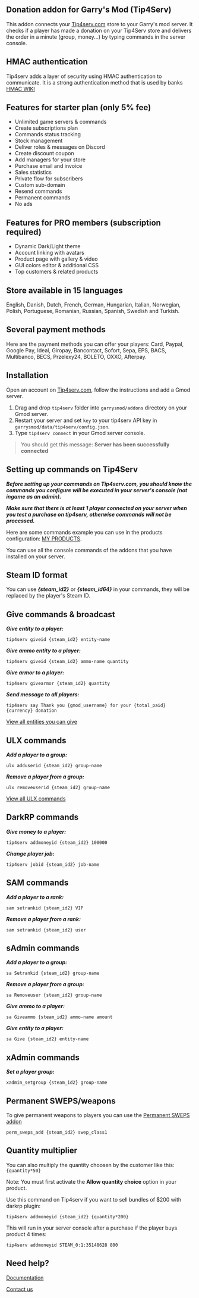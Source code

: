 ## Donation addon for Garry's Mod (Tip4Serv)

This addon connects your [Tip4serv.com](https://tip4serv.com/?ads=github) store to your Garry's mod server. It checks if a player has made a donation on your Tip4Serv store and delivers the order in a minute (group, money...) by typing commands in the server console.

## HMAC authentication

Tip4serv adds a layer of security using HMAC authentication to communicate. It is a strong authentication method that is used by banks [HMAC WIKI](https://en.wikipedia.org/wiki/HMAC)

## Features for starter plan (only 5% fee)

- Unlimited game servers & commands
- Create subscriptions plan
- Commands status tracking
- Stock management
- Deliver roles & messages on Discord
- Create discount coupon
- Add managers for your store
- Purchase email and invoice
- Sales statistics
- Private flow for subscribers
- Custom sub-domain
- Resend commands
- Permanent commands
- No ads

## Features for PRO members (subscription required)

- Dynamic Dark/Light theme
- Account linking with avatars
- Product page with gallery & video
- GUI colors editor & additional CSS
- Top customers & related products

## Store available in 15 languages

English, Danish, Dutch, French, German, Hungarian, Italian, Norwegian, Polish, Portuguese, Romanian, Russian, Spanish, Swedish and Turkish.

## Several payment methods

Here are the payment methods you can offer your players: Card, Paypal, Google Pay, Ideal, Giropay, Bancontact, Sofort, Sepa, EPS, BACS, Multibanco, BECS, Przelexy24, BOLETO, OXXO, Afterpay.

## Installation

Open an account on [Tip4serv.com](https://tip4serv.com/?ads=github), follow the instructions and add a Gmod server.

1) Drag and drop `tip4serv` folder into `garrysmod/addons` directory on your Gmod server.
2) Restart your server and set `key` to your tip4serv API key in `garrysmod/data/tip4serv/config.json`.
3) Type `tip4serv connect` in your Gmod server console.

> You should get this message: **Server has been successfully connected**

## Setting up commands on Tip4Serv

***Before setting up your commands on Tip4serv.com, you should know the commands you configure will be executed in your server's console (not ingame as an admin).***

***Make sure that there is at least 1 player connected on your server when you test a purchase on tip4serv, otherwise commands will not be processed.***

Here are some commands example you can use in the products configuration: [MY PRODUCTS](https://tip4serv.com/dashboard/my-products).

You can use all the console commands of the addons that you have installed on your server.

## Steam ID format

You can use ***{steam_id2}*** or ***{steam_id64}*** in your commands, they will be replaced by the player's Steam ID.

## Give commands & broadcast

***Give entity to a player:***

`tip4serv giveid {steam_id2} entity-name`

***Give ammo entity to a player:***

`tip4serv giveid {steam_id2} ammo-name quantity`

***Give armor to a player:***

`tip4serv givearmor {steam_id2} quantity`

***Send message to all players:***

`tip4serv say Thank you {gmod_username} for your {total_paid} {currency} donation`

[View all entities you can give](https://maurits.tv/data/garrysmod/wiki/wiki.garrysmod.com/index30df.html)

## ULX commands

***Add a player to a group:***

`ulx adduserid {steam_id2} group-name`

***Remove a player from a group:***

`ulx removeuserid {steam_id2} group-name`

[View all ULX commands](https://ulyssesmod.net/ulx_docs/ulx-commands)

## DarkRP commands

***Give money to a player:***

`tip4serv addmoneyid {steam_id2} 100000`

***Change player job:***

`tip4serv jobid {steam_id2} job-name`

## SAM commands

***Add a player to a rank:***

`sam setrankid {steam_id2} VIP`

***Remove a player from a rank:***

`sam setrankid {steam_id2} user`

## sAdmin commands

***Add a player to a group:***

`sa Setrankid {steam_id2} group-name`

***Remove a player from a group:***

`sa Removeuser {steam_id2} group-name`

***Give ammo to a player:***

`sa Giveammo {steam_id2} ammo-name amount`

***Give entity to a player:***

`sa Give {steam_id2} entity-name`

## xAdmin commands

***Set a player group:***

`xadmin_setgroup {steam_id2} group-name`

## Permanent SWEPS/weapons

To give permanent weapons to players you can use the [Permanent SWEPS addon](https://steamcommunity.com/sharedfiles/filedetails/?id=956066634)

`perm_sweps_add {steam_id2} swep_class1`

## Quantity multiplier

You can also multiply the quantity choosen by the customer like this: `{quantity*50}`

Note: You must first activate the **Allow quantity choice** option in your product.

Use this command on Tip4serv if you want to sell bundles of $200 with darkrp plugin:

`tip4serv addmoneyid {steam_id2} {quantity*200}`

This will run in your server console after a purchase if the player buys product 4 times:

`tip4serv addmoneyid STEAM_0:1:35148628 800`

## Need help?

[Documentation](https://docs.tip4serv.com)

[Contact us](https://tip4serv.com/contact)
